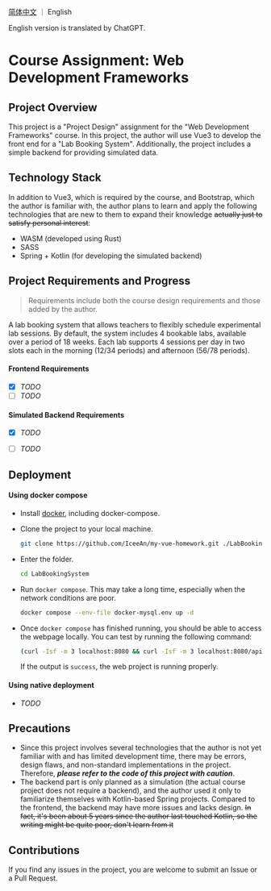 [简体中文](README.md) ｜ English

English version is translated by ChatGPT.

# Course Assignment: Web Development Frameworks



## Project Overview

This project is a "Project Design" assignment for the "Web Development Frameworks" course. In this project, the author will use Vue3 to develop the front end for a "Lab Booking System". Additionally, the project includes a simple backend for providing simulated data.



## Technology Stack

In addition to Vue3, which is required by the course, and Bootstrap, which the author is familiar with, the author plans to learn and apply the following technologies that are new to them to expand their knowledge ~~actually just to satisfy personal interest~~:

- WASM (developed using Rust)
- SASS
- Spring + Kotlin (for developing the simulated backend)



## Project Requirements and Progress

> Requirements include both the course design requirements and those added by the author.

A lab booking system that allows teachers to flexibly schedule experimental lab sessions. By default, the system includes 4 bookable labs, available over a period of 18 weeks. Each lab supports 4 sessions per day in two slots each in the morning (12/34 periods) and afternoon (56/78 periods).

#### Frontend Requirements

- [x] *TODO*
- [ ] *TODO*

#### Simulated Backend Requirements

- [x] *TODO*
- [ ] *TODO*




## Deployment

#### Using docker compose

- Install [docker](https://www.docker.com), including docker-compose.

- Clone the project to your local machine.

  ```bash
  git clone https://github.com/IceeAn/my-vue-homework.git ./LabBookingSystem
  ```

- Enter the folder.

  ```bash
  cd LabBookingSystem
  ```

- Run `docker compose`. This may take a long time, especially when the network conditions are poor.

  ```bash
  docker compose --env-file docker-mysql.env up -d
  ```

- Once `docker compose` has finished running, you should be able to access the webpage locally. You can test by running the following command:

  ```bash
  (curl -Isf -m 3 localhost:8080 && curl -Isf -m 3 localhost:8080/api/test-status) > /dev/null && echo "success" || echo "failed"
  ```

  If the output is `success`, the web project is running properly.

#### Using native deployment

- *TODO*



## Precautions

- Since this project involves several technologies that the author is not yet familiar with and has limited development time, there may be errors, design flaws, and non-standard implementations in the project. Therefore, ***please refer to the code of this project with caution***.
- The backend part is only planned as a simulation (the actual course project does not require a backend), and the author used it only to familiarize themselves with Kotlin-based Spring projects. Compared to the frontend, the backend may have more issues and lacks design. ~~In fact, it's been about 5 years since the author last touched Kotlin, so the writing might be quite poor, don't learn from it~~



## Contributions

If you find any issues in the project, you are welcome to submit an Issue or a Pull Request.